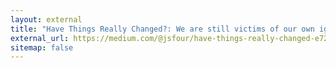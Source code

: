 ```yaml
---
layout: external
title: "Have Things Really Changed?: We are still victims of our own ignorance."
external_url: https://medium.com/@jsfour/have-things-really-changed-e7200e98fad0#.4i6n2f686
sitemap: false
---
```

